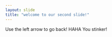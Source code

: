 ```yaml
---
layout: slide
title: "welcome to our second slide!"
---
```

Use the left arrow to go back! HAHA You stinker!
